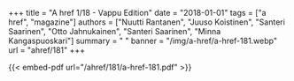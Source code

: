 +++
title = "A href 1/18 - Vappu Edition"
date = "2018-01-01"
tags = ["a href", "magazine"]
authors = ["Nuutti Rantanen", "Juuso Koistinen", "Santeri Saarinen", "Otto Jahnukainen", "Santeri Saarinen", "Minna Kangaspuoskari"]
summary = " "
banner = "/img/a-href/a-href-181.webp"
url = "ahref/181"
+++

{{< embed-pdf url="/ahref/181/a-href-181.pdf" >}}
